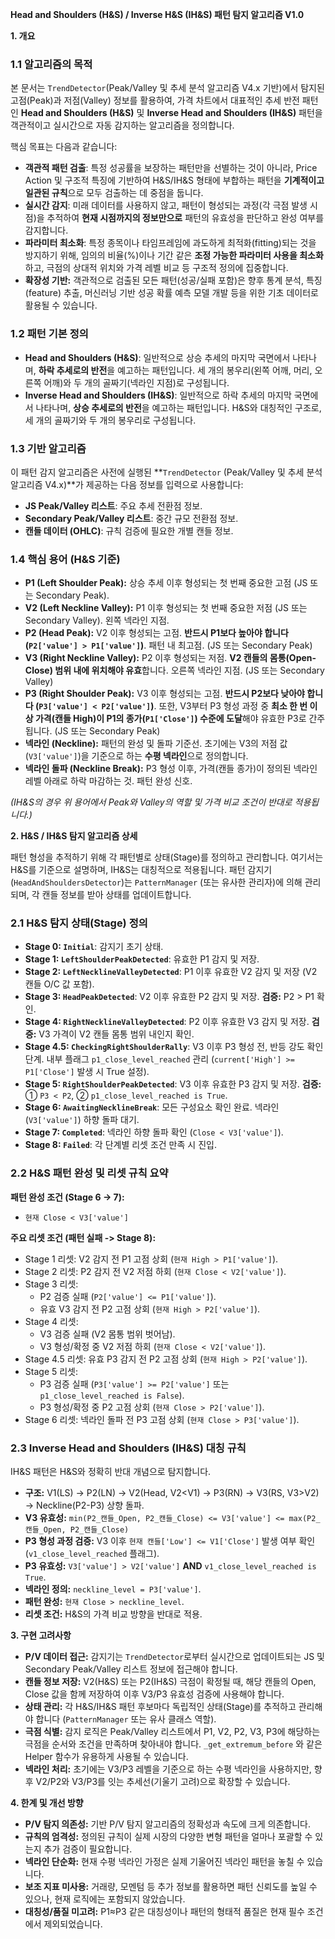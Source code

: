 **Head and Shoulders (H&S) / Inverse H&S (IH&S) 패턴 탐지 알고리즘 V1.0**

**1. 개요**

### 1.1 알고리즘의 목적

본 문서는 `TrendDetector`(Peak/Valley 및 추세 분석 알고리즘 V4.x 기반)에서 탐지된 고점(Peak)과 저점(Valley) 정보를 활용하여, 가격 차트에서 대표적인 추세 반전 패턴인 **Head and Shoulders (H&S)** 및 **Inverse Head and Shoulders (IH&S)** 패턴을 객관적이고 실시간으로 자동 감지하는 알고리즘을 정의합니다.

핵심 목표는 다음과 같습니다:

- **객관적 패턴 검출**: 특정 성공률을 보장하는 패턴만을 선별하는 것이 아니라, Price Action 및 구조적 특징에 기반하여 H&S/IH&S 형태에 부합하는 패턴을 **기계적이고 일관된 규칙**으로 모두 검출하는 데 중점을 둡니다.
- **실시간 감지**: 미래 데이터를 사용하지 않고, 패턴이 형성되는 과정(각 극점 발생 시점)을 추적하여 **현재 시점까지의 정보만으로** 패턴의 유효성을 판단하고 완성 여부를 감지합니다.
- **파라미터 최소화**: 특정 종목이나 타임프레임에 과도하게 최적화(fitting)되는 것을 방지하기 위해, 임의의 비율(%)이나 기간 같은 **조정 가능한 파라미터 사용을 최소화**하고, 극점의 상대적 위치와 가격 레벨 비교 등 구조적 정의에 집중합니다.
- **확장성 기반:** 객관적으로 검출된 모든 패턴(성공/실패 포함)은 향후 통계 분석, 특징(feature) 추출, 머신러닝 기반 성공 확률 예측 모델 개발 등을 위한 기초 데이터로 활용될 수 있습니다.

### 1.2 패턴 기본 정의

- **Head and Shoulders (H&S)**: 일반적으로 상승 추세의 마지막 국면에서 나타나며, **하락 추세로의 반전**을 예고하는 패턴입니다. 세 개의 봉우리(왼쪽 어깨, 머리, 오른쪽 어깨)와 두 개의 골짜기(넥라인 지점)로 구성됩니다.
- **Inverse Head and Shoulders (IH&S)**: 일반적으로 하락 추세의 마지막 국면에서 나타나며, **상승 추세로의 반전**을 예고하는 패턴입니다. H&S와 대칭적인 구조로, 세 개의 골짜기와 두 개의 봉우리로 구성됩니다.

### 1.3 기반 알고리즘

이 패턴 감지 알고리즘은 사전에 실행된 **`TrendDetector` (Peak/Valley 및 추세 분석 알고리즘 V4.x)**가 제공하는 다음 정보를 입력으로 사용합니다:

- **JS Peak/Valley 리스트**: 주요 추세 전환점 정보.
- **Secondary Peak/Valley 리스트**: 중간 규모 전환점 정보.
- **캔들 데이터 (OHLC)**: 규칙 검증에 필요한 개별 캔들 정보.

### 1.4 핵심 용어 (H&S 기준)

- **P1 (Left Shoulder Peak):** 상승 추세 이후 형성되는 첫 번째 중요한 고점 (JS 또는 Secondary Peak).
- **V2 (Left Neckline Valley):** P1 이후 형성되는 첫 번째 중요한 저점 (JS 또는 Secondary Valley). 왼쪽 넥라인 지점.
- **P2 (Head Peak):** V2 이후 형성되는 고점. **반드시 P1보다 높아야 합니다 (`P2['value'] > P1['value']`)**. 패턴 내 최고점. (JS 또는 Secondary Peak)
- **V3 (Right Neckline Valley):** P2 이후 형성되는 저점. **V2 캔들의 몸통(Open-Close) 범위 내에 위치해야 유효**합니다. 오른쪽 넥라인 지점. (JS 또는 Secondary Valley)
- **P3 (Right Shoulder Peak):** V3 이후 형성되는 고점. **반드시 P2보다 낮아야 합니다 (`P3['value'] < P2['value']`)**. 또한, V3부터 P3 형성 과정 중 **최소 한 번 이상 가격(캔들 High)이 P1의 종가(`P1['Close']`) 수준에 도달**해야 유효한 P3로 간주됩니다. (JS 또는 Secondary Peak)
- **넥라인 (Neckline):** 패턴의 완성 및 돌파 기준선. 초기에는 V3의 저점 값 (`V3['value']`)을 기준으로 하는 **수평 넥라인**으로 정의합니다.
- **넥라인 돌파 (Neckline Break):** P3 형성 이후, 가격(캔들 종가)이 정의된 넥라인 레벨 아래로 하락 마감하는 것. 패턴 완성 신호.

_(IH&S의 경우 위 용어에서 Peak와 Valley의 역할 및 가격 비교 조건이 반대로 적용됩니다.)_

**2. H&S / IH&S 탐지 알고리즘 상세**

패턴 형성을 추적하기 위해 각 패턴별로 상태(Stage)를 정의하고 관리합니다. 여기서는 H&S를 기준으로 설명하며, IH&S는 대칭적으로 적용됩니다. 패턴 감지기(`HeadAndShouldersDetector`)는 `PatternManager` (또는 유사한 관리자)에 의해 관리되며, 각 캔들 정보를 받아 상태를 업데이트합니다.

### 2.1 H&S 탐지 상태(Stage) 정의

- **Stage 0: `Initial`**: 감지기 초기 상태.
- **Stage 1: `LeftShoulderPeakDetected`**: 유효한 P1 감지 및 저장.
- **Stage 2: `LeftNecklineValleyDetected`**: P1 이후 유효한 V2 감지 및 저장 (V2 캔들 O/C 값 포함).
- **Stage 3: `HeadPeakDetected`**: V2 이후 유효한 P2 감지 및 저장. **검증:** P2 > P1 확인.
- **Stage 4: `RightNecklineValleyDetected`**: P2 이후 유효한 V3 감지 및 저장. **검증:** V3 가격이 V2 캔들 몸통 범위 내인지 확인.
- **Stage 4.5: `CheckingRightShoulderRally`**: V3 이후 P3 형성 전, 반등 강도 확인 단계. 내부 플래그 `p1_close_level_reached` 관리 (`current['High'] >= P1['Close']` 발생 시 True 설정).
- **Stage 5: `RightShoulderPeakDetected`**: V3 이후 유효한 P3 감지 및 저장. **검증:** ① `P3 < P2`, ② `p1_close_level_reached is True`.
- **Stage 6: `AwaitingNecklineBreak`**: 모든 구성요소 확인 완료. 넥라인(`V3['value']`) 하향 돌파 대기.
- **Stage 7: `Completed`**: 넥라인 하향 돌파 확인 (`Close < V3['value']`).
- **Stage 8: `Failed`**: 각 단계별 리셋 조건 만족 시 진입.

### 2.2 H&S 패턴 완성 및 리셋 규칙 요약

**패턴 완성 조건 (Stage 6 -> 7):**

- `현재 Close < V3['value']`

**주요 리셋 조건 (패턴 실패 -> Stage 8):**

- Stage 1 리셋: V2 감지 전 P1 고점 상회 (`현재 High > P1['value']`).
- Stage 2 리셋: P2 감지 전 V2 저점 하회 (`현재 Close < V2['value']`).
- Stage 3 리셋:
    - P2 검증 실패 (`P2['value'] <= P1['value']`).
    - 유효 V3 감지 전 P2 고점 상회 (`현재 High > P2['value']`).
- Stage 4 리셋:
    - V3 검증 실패 (V2 몸통 범위 벗어남).
    - V3 형성/확정 중 V2 저점 하회 (`현재 Close < V2['value']`).
- Stage 4.5 리셋: 유효 P3 감지 전 P2 고점 상회 (`현재 High > P2['value']`).
- Stage 5 리셋:
    - P3 검증 실패 (`P3['value'] >= P2['value']` 또는 `p1_close_level_reached is False`).
    - P3 형성/확정 중 P2 고점 상회 (`현재 Close > P2['value']`).
- Stage 6 리셋: 넥라인 돌파 전 P3 고점 상회 (`현재 Close > P3['value']`).

### 2.3 Inverse Head and Shoulders (IH&S) 대칭 규칙

IH&S 패턴은 H&S와 정확히 반대 개념으로 탐지합니다.

- **구조:** V1(LS) -> P2(LN) -> V2(Head, V2<V1) -> P3(RN) -> V3(RS, V3>V2) -> Neckline(P2-P3) 상향 돌파.
- **V3 유효성:** `min(P2_캔들_Open, P2_캔들_Close) <= V3['value'] <= max(P2_캔들_Open, P2_캔들_Close)`
- **P3 형성 과정 검증:** V3 이후 `현재 캔들['Low'] <= V1['Close']` 발생 여부 확인 (`v1_close_level_reached` 플래그).
- **P3 유효성:** `V3['value'] > V2['value']` **AND** `v1_close_level_reached is True`.
- **넥라인 정의:** `neckline_level = P3['value']`.
- **패턴 완성:** `현재 Close > neckline_level`.
- **리셋 조건:** H&S의 가격 비교 방향을 반대로 적용.

**3. 구현 고려사항**

- **P/V 데이터 접근:** 감지기는 `TrendDetector`로부터 실시간으로 업데이트되는 JS 및 Secondary Peak/Valley 리스트 정보에 접근해야 합니다.
- **캔들 정보 저장:** V2(H&S) 또는 P2(IH&S) 극점이 확정될 때, 해당 캔들의 Open, Close 값을 함께 저장하여 이후 V3/P3 유효성 검증에 사용해야 합니다.
- **상태 관리:** 각 H&S/IH&S 패턴 후보마다 독립적인 상태(Stage)를 추적하고 관리해야 합니다 (`PatternManager` 또는 유사 클래스 역할).
- **극점 식별:** 감지 로직은 Peak/Valley 리스트에서 P1, V2, P2, V3, P3에 해당하는 극점을 순서와 조건을 만족하며 찾아내야 합니다. `_get_extremum_before` 와 같은 Helper 함수가 유용하게 사용될 수 있습니다.
- **넥라인 처리:** 초기에는 V3/P3 레벨을 기준으로 하는 수평 넥라인을 사용하지만, 향후 V2/P2와 V3/P3를 잇는 추세선(기울기 고려)으로 확장할 수 있습니다.

**4. 한계 및 개선 방향**

- **P/V 탐지 의존성:** 기반 P/V 탐지 알고리즘의 정확성과 속도에 크게 의존합니다.
- **규칙의 엄격성:** 정의된 규칙이 실제 시장의 다양한 변형 패턴을 얼마나 포괄할 수 있는지 추가 검증이 필요합니다.
- **넥라인 단순화:** 현재 수평 넥라인 가정은 실제 기울어진 넥라인 패턴을 놓칠 수 있습니다.
- **보조 지표 미사용:** 거래량, 모멘텀 등 추가 정보를 활용하면 패턴 신뢰도를 높일 수 있으나, 현재 로직에는 포함되지 않았습니다.
- **대칭성/품질 미고려:** P1≈P3 같은 대칭성이나 패턴의 형태적 품질은 현재 필수 조건에서 제외되었습니다.